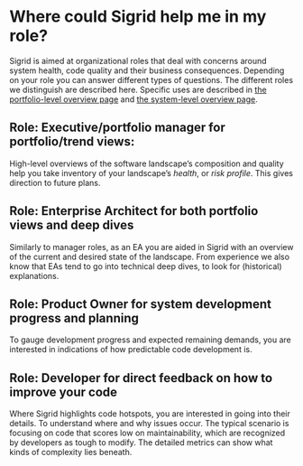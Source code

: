 # Where could Sigrid help me in my role?

Sigrid is aimed at organizational roles that deal with concerns around system health, code quality and their business consequences. Depending on your role you can answer different types of questions. The different roles we distinguish are described here. Specific uses are described in [the portfolio-level overview page](../capabilities/portfolio-overview.md) and [the system-level overview page](../capabilities/system-overview.md).

## Role: Executive/portfolio manager for portfolio/trend views: 
High-level overviews of the software landscape’s composition and quality help you take inventory of your landscape’s *health*, or *risk profile*. This gives direction to future plans. 

## Role: Enterprise Architect for both portfolio views and deep dives
Similarly to manager roles, as an EA you are aided in Sigrid with an overview of the current and desired state of the landscape. From experience we also know that EAs tend to go into technical deep dives, to look for (historical) explanations. 

## Role: Product Owner for system development progress and planning
To gauge development progress and expected remaining demands, you are interested in indications of how predictable code development is.

## Role: Developer for direct feedback on how to improve your code
Where Sigrid highlights code hotspots, you are interested in going into their details. To understand where and why issues occur. The typical scenario is focusing on code that scores low on maintainability, which are recognized by developers as tough to modify. The detailed metrics can show what kinds of complexity lies beneath.
